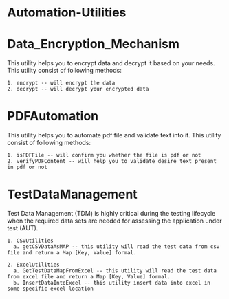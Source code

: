 # Automation-Utilities

# Data_Encryption_Mechanism

This utility helps you to encrypt data and decrypt it based on your needs. This utility consist of following methods:

    1. encrypt -- will encrypt the data
    2. decrypt -- will decrypt your encrypted data


# PDFAutomation

This utility helps you to automate pdf file and validate text into it. This utility consist of following methods:

    1. isPDFFile -- will confirm you whether the file is pdf or not
    2. verifyPDFContent -- will help you to validate desire text present in pdf or not


# TestDataManagement

Test Data Management (TDM) is highly critical during the testing lifecycle when the required data sets are needed for assessing the application under test (AUT).

    1. CSVUtilities 
      a. getCSVDataAsMAP -- this utility will read the test data from csv file and return a Map [Key, Value] formal.

    2. ExcelUtilities 
      a. GetTestDataMapFromExcel -- this utility will read the test data from excel file and return a Map [Key, Value] formal.
      b. InsertDataIntoExcel -- this utility insert data into excel in some specific excel location
